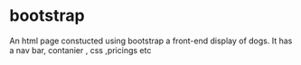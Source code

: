 # bootstrap
An html page constucted using bootstrap a front-end display of dogs. It has a nav bar, contanier , css ,pricings etc

